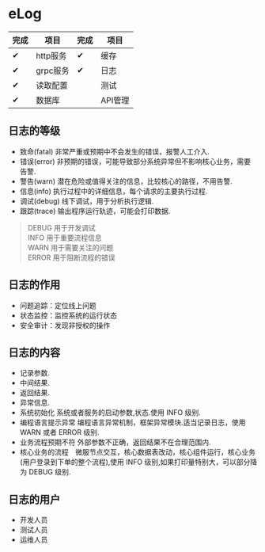 # eLog

完成| 项目    |完成| 项目
---|---------|---|-------
 ✔ | http服务| ✔ | 缓存
 ✔ | grpc服务| ✔ | 日志
 ✔ | 读取配置| &nbsp; | 测试
 ✔ | 数据库  | &nbsp; | API管理

## 日志的等级

- 致命(fatal) 非常严重或预期中不会发生的错误，报警人工介入.
- 错误(error) 非预期的错误，可能导致部分系统异常但不影响核心业务，需要告警.
- 警告(warn) 潜在危险或值得关注的信息，比较核心的路径，不用告警.
- 信息(info) 执行过程中的详细信息，每个请求的主要执行过程.
- 调试(debug) 线下调试，用于分析执行逻辑.
- 跟踪(trace) 输出程序运行轨迹，可能会打印数据.

>DEBUG 用于开发调试  
INFO 用于重要流程信息  
WARN 用于需要关注的问题  
ERROR 用于阻断流程的错误  

## 日志的作用

- 问题追踪：定位线上问题
- 状态监控：监控系统的运行状态
- 安全审计：发现非授权的操作

## 日志的内容

- 记录参数.
- 中间结果.
- 返回结果.
- 异常信息.
- 系统初始化 系统或者服务的启动参数,状态.使用 INFO 级别.
- 编程语言提示异常  编程语言异常机制，框架异常模块.适当记录日志，使用 WARN 或者 ERROR 级别.
- 业务流程预期不符  外部参数不正确，返回结果不在合理范围内.
- 核心业务的流程　微服节点交互，核心数据表改动，核心组件运行，核心业务(用户登录到下单的整个流程),使用 INFO 级别,如果打印量特别大，可以部分降为 DEBUG 级别.

## 日志的用户

- 开发人员
- 测试人员
- 运维人员
